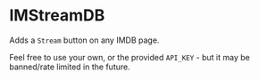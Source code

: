 # IMStreamDB

Adds a ``Stream`` button on any IMDB page.

Feel free to use your own, or the provided ``API_KEY`` - but it may be banned/rate limited in the future.
